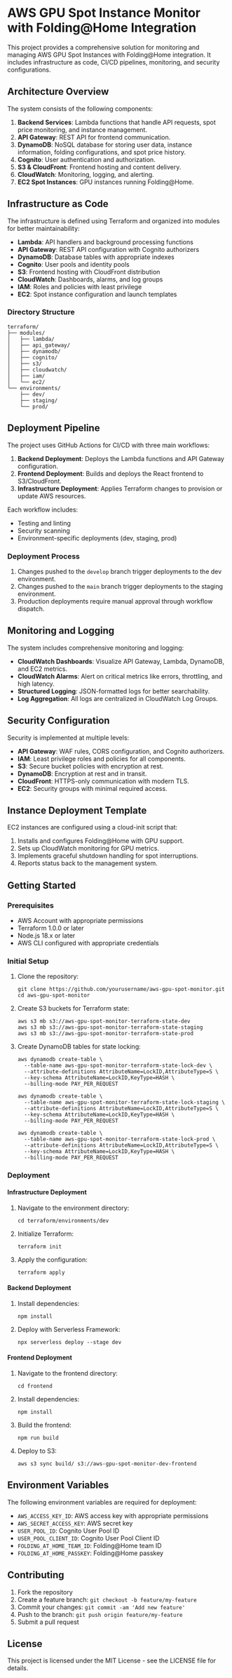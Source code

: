 # AWS GPU Spot Instance Monitor with Folding@Home Integration

This project provides a comprehensive solution for monitoring and managing AWS GPU Spot Instances with Folding@Home integration. It includes infrastructure as code, CI/CD pipelines, monitoring, and security configurations.

## Architecture Overview

The system consists of the following components:

1. **Backend Services**: Lambda functions that handle API requests, spot price monitoring, and instance management.
2. **API Gateway**: REST API for frontend communication.
3. **DynamoDB**: NoSQL database for storing user data, instance information, folding configurations, and spot price history.
4. **Cognito**: User authentication and authorization.
5. **S3 & CloudFront**: Frontend hosting and content delivery.
6. **CloudWatch**: Monitoring, logging, and alerting.
7. **EC2 Spot Instances**: GPU instances running Folding@Home.

## Infrastructure as Code

The infrastructure is defined using Terraform and organized into modules for better maintainability:

- **Lambda**: API handlers and background processing functions
- **API Gateway**: REST API configuration with Cognito authorizers
- **DynamoDB**: Database tables with appropriate indexes
- **Cognito**: User pools and identity pools
- **S3**: Frontend hosting with CloudFront distribution
- **CloudWatch**: Dashboards, alarms, and log groups
- **IAM**: Roles and policies with least privilege
- **EC2**: Spot instance configuration and launch templates

### Directory Structure

```
terraform/
├── modules/
│   ├── lambda/
│   ├── api_gateway/
│   ├── dynamodb/
│   ├── cognito/
│   ├── s3/
│   ├── cloudwatch/
│   ├── iam/
│   └── ec2/
└── environments/
    ├── dev/
    ├── staging/
    └── prod/
```

## Deployment Pipeline

The project uses GitHub Actions for CI/CD with three main workflows:

1. **Backend Deployment**: Deploys the Lambda functions and API Gateway configuration.
2. **Frontend Deployment**: Builds and deploys the React frontend to S3/CloudFront.
3. **Infrastructure Deployment**: Applies Terraform changes to provision or update AWS resources.

Each workflow includes:
- Testing and linting
- Security scanning
- Environment-specific deployments (dev, staging, prod)

### Deployment Process

1. Changes pushed to the `develop` branch trigger deployments to the dev environment.
2. Changes pushed to the `main` branch trigger deployments to the staging environment.
3. Production deployments require manual approval through workflow dispatch.

## Monitoring and Logging

The system includes comprehensive monitoring and logging:

- **CloudWatch Dashboards**: Visualize API Gateway, Lambda, DynamoDB, and EC2 metrics.
- **CloudWatch Alarms**: Alert on critical metrics like errors, throttling, and high latency.
- **Structured Logging**: JSON-formatted logs for better searchability.
- **Log Aggregation**: All logs are centralized in CloudWatch Log Groups.

## Security Configuration

Security is implemented at multiple levels:

- **API Gateway**: WAF rules, CORS configuration, and Cognito authorizers.
- **IAM**: Least privilege roles and policies for all components.
- **S3**: Secure bucket policies with encryption at rest.
- **DynamoDB**: Encryption at rest and in transit.
- **CloudFront**: HTTPS-only communication with modern TLS.
- **EC2**: Security groups with minimal required access.

## Instance Deployment Template

EC2 instances are configured using a cloud-init script that:

1. Installs and configures Folding@Home with GPU support.
2. Sets up CloudWatch monitoring for GPU metrics.
3. Implements graceful shutdown handling for spot interruptions.
4. Reports status back to the management system.

## Getting Started

### Prerequisites

- AWS Account with appropriate permissions
- Terraform 1.0.0 or later
- Node.js 18.x or later
- AWS CLI configured with appropriate credentials

### Initial Setup

1. Clone the repository:
   ```
   git clone https://github.com/yourusername/aws-gpu-spot-monitor.git
   cd aws-gpu-spot-monitor
   ```

2. Create S3 buckets for Terraform state:
   ```
   aws s3 mb s3://aws-gpu-spot-monitor-terraform-state-dev
   aws s3 mb s3://aws-gpu-spot-monitor-terraform-state-staging
   aws s3 mb s3://aws-gpu-spot-monitor-terraform-state-prod
   ```

3. Create DynamoDB tables for state locking:
   ```
   aws dynamodb create-table \
     --table-name aws-gpu-spot-monitor-terraform-state-lock-dev \
     --attribute-definitions AttributeName=LockID,AttributeType=S \
     --key-schema AttributeName=LockID,KeyType=HASH \
     --billing-mode PAY_PER_REQUEST

   aws dynamodb create-table \
     --table-name aws-gpu-spot-monitor-terraform-state-lock-staging \
     --attribute-definitions AttributeName=LockID,AttributeType=S \
     --key-schema AttributeName=LockID,KeyType=HASH \
     --billing-mode PAY_PER_REQUEST

   aws dynamodb create-table \
     --table-name aws-gpu-spot-monitor-terraform-state-lock-prod \
     --attribute-definitions AttributeName=LockID,AttributeType=S \
     --key-schema AttributeName=LockID,KeyType=HASH \
     --billing-mode PAY_PER_REQUEST
   ```

### Deployment

#### Infrastructure Deployment

1. Navigate to the environment directory:
   ```
   cd terraform/environments/dev
   ```

2. Initialize Terraform:
   ```
   terraform init
   ```

3. Apply the configuration:
   ```
   terraform apply
   ```

#### Backend Deployment

1. Install dependencies:
   ```
   npm install
   ```

2. Deploy with Serverless Framework:
   ```
   npx serverless deploy --stage dev
   ```

#### Frontend Deployment

1. Navigate to the frontend directory:
   ```
   cd frontend
   ```

2. Install dependencies:
   ```
   npm install
   ```

3. Build the frontend:
   ```
   npm run build
   ```

4. Deploy to S3:
   ```
   aws s3 sync build/ s3://aws-gpu-spot-monitor-dev-frontend
   ```

## Environment Variables

The following environment variables are required for deployment:

- `AWS_ACCESS_KEY_ID`: AWS access key with appropriate permissions
- `AWS_SECRET_ACCESS_KEY`: AWS secret key
- `USER_POOL_ID`: Cognito User Pool ID
- `USER_POOL_CLIENT_ID`: Cognito User Pool Client ID
- `FOLDING_AT_HOME_TEAM_ID`: Folding@Home team ID
- `FOLDING_AT_HOME_PASSKEY`: Folding@Home passkey

## Contributing

1. Fork the repository
2. Create a feature branch: `git checkout -b feature/my-feature`
3. Commit your changes: `git commit -am 'Add new feature'`
4. Push to the branch: `git push origin feature/my-feature`
5. Submit a pull request

## License

This project is licensed under the MIT License - see the LICENSE file for details.